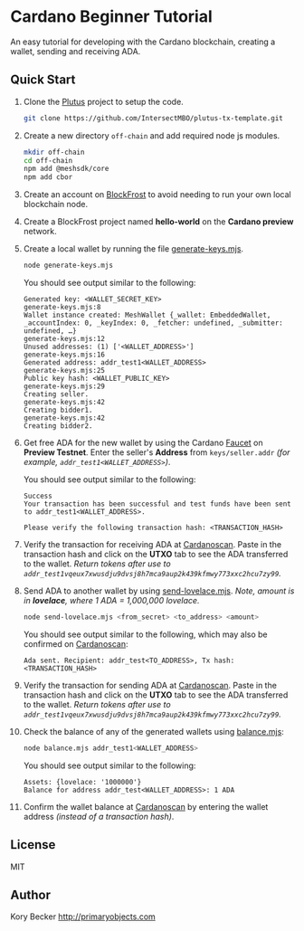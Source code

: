 Cardano Beginner Tutorial
=========================

An easy tutorial for developing with the Cardano blockchain, creating a wallet, sending and receiving ADA.

## Quick Start

1. Clone the [Plutus](https://github.com/IntersectMBO/plutus-tx-template.git) project to setup the code.

    ```bash
    git clone https://github.com/IntersectMBO/plutus-tx-template.git
    ```
2. Create a new directory `off-chain` and add required node js modules.

    ```bash
    mkdir off-chain
    cd off-chain
    npm add @meshsdk/core
    npm add cbor
    ```
3. Create an account on [BlockFrost](https://blockfrost.io/dashboard) to avoid needing to run your own local blockchain node.
4. Create a BlockFrost project named **hello-world** on the **Cardano preview** network.
5. Create a local wallet by running the file [generate-keys.mjs](generate-keys.mjs).

    ```bash
    node generate-keys.mjs
    ```

    You should see output similar to the following:

    ```
    Generated key: <WALLET_SECRET_KEY>
    generate-keys.mjs:8
    Wallet instance created: MeshWallet {_wallet: EmbeddedWallet, _accountIndex: 0, _keyIndex: 0, _fetcher: undefined, _submitter: undefined, …}
    generate-keys.mjs:12
    Unused addresses: (1) ['<WALLET_ADDRESS>']
    generate-keys.mjs:16
    Generated address: addr_test1<WALLET_ADDRESS>
    generate-keys.mjs:25
    Public key hash: <WALLET_PUBLIC_KEY>
    generate-keys.mjs:29
    Creating seller.
    generate-keys.mjs:42
    Creating bidder1.
    generate-keys.mjs:42
    Creating bidder2.
    ```
6. Get free ADA for the new wallet by using the Cardano [Faucet](https://docs.cardano.org/cardano-testnets/tools/faucet/) on **Preview Testnet**. Enter the seller's **Address** from `keys/seller.addr` *(for example, `addr_test1<WALLET_ADDRESS>`)*.

    You should see output similar to the following:

    ```
    Success
    Your transaction has been successful and test funds have been sent to addr_test1<WALLET_ADDRESS>.
    
    Please verify the following transaction hash: <TRANSACTION_HASH>
    ```
7. Verify the transaction for receiving ADA at [Cardanoscan](https://preview.cardanoscan.io). Paste in the transaction hash and click on the **UTXO** tab to see the ADA transferred to the wallet. *Return tokens after use to `addr_test1vqeux7xwusdju9dvsj8h7mca9aup2k439kfmwy773xxc2hcu7zy99`.*
8. Send ADA to another wallet by using [send-lovelace.mjs](send-lovelace.mjs). *Note, amount is in **lovelace**, where 1 ADA = 1,000,000 lovelace.*

    ```bash
    node send-lovelace.mjs <from_secret> <to_address> <amount>
    ```

    You should see output similar to the following, which may also be confirmed on [Cardanoscan](https://preview.cardanoscan.io):

    ```
    Ada sent. Recipient: addr_test<TO_ADDRESS>, Tx hash: <TRANSACTION_HASH>
    ```
9. Verify the transaction for sending ADA at [Cardanoscan](https://preview.cardanoscan.io). Paste in the transaction hash and click on the **UTXO** tab to see the ADA transferred to the wallet. *Return tokens after use to `addr_test1vqeux7xwusdju9dvsj8h7mca9aup2k439kfmwy773xxc2hcu7zy99`.*
10. Check the balance of any of the generated wallets using [balance.mjs](balance.mjs):

    ```bash
    node balance.mjs addr_test1<WALLET_ADDRESS>
    ```

    You should see output similar to the following:

    ```
    Assets: {lovelace: '1000000'}
    Balance for address addr_test<WALLET_ADDRESS>: 1 ADA
    ```
11. Confirm the wallet balance at [Cardanoscan](https://preview.cardanoscan.io) by entering the wallet address *(instead of a transaction hash)*.

## License

MIT

## Author

Kory Becker
http://primaryobjects.com
